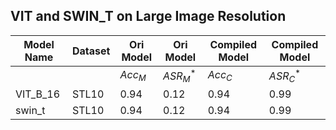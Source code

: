 ## VIT and SWIN_T on Large Image Resolution

| Model Name | Dataset | Ori Model | Ori Model | Compiled Model | Compiled Model |
| ---------- | ------- | --------- | --------- | -------------- | -------------- |
|            |         | $Acc_M$     | $ASR_M^*$  | $Acc_C$          | $ASR_C^*$       |
| VIT_B_16   | STL10   | 0.94      | 0.12      | 0.94           | 0.99           |
| swin_t     | STL10   | 0.94      | 0.12      | 0.94           | 0.99           |
